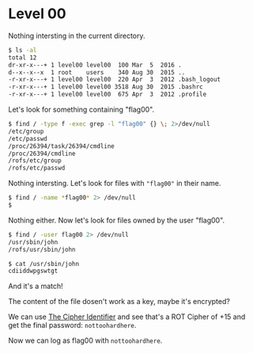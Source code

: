 # Level 00

Nothing intersting in the current directory.

```sh
$ ls -al
total 12
dr-xr-x---+ 1 level00 level00  100 Mar  5  2016 .
d--x--x--x  1 root    users    340 Aug 30  2015 ..
-r-xr-x---+ 1 level00 level00  220 Apr  3  2012 .bash_logout
-r-xr-x---+ 1 level00 level00 3518 Aug 30  2015 .bashrc
-r-xr-x---+ 1 level00 level00  675 Apr  3  2012 .profile
```

Let's look for something containing "flag00".

```sh
$ find / -type f -exec grep -l "flag00" {} \; 2>/dev/null
/etc/group
/etc/passwd
/proc/26394/task/26394/cmdline
/proc/26394/cmdline
/rofs/etc/group
/rofs/etc/passwd
```

Nothing intersting. Let's look for files with `"flag00"` in their name.

```sh
$ find / -name *flag00* 2> /dev/null
$
```

Nothing either. Now let's look for files owned by the user "flag00".

```sh
$ find / -user flag00 2> /dev/null
/usr/sbin/john
/rofs/usr/sbin/john

$ cat /usr/sbin/john
cdiiddwpgswtgt
```

And it's a match!

The content of the file dosen't work as a key, maybe it's encrypted?

We can use [The Cipher Identifier](https://www.dcode.fr/cipher-identifier) and see that's a ROT Cipher of +15 and get the final password: `nottoohardhere`.

Now we can log as flag00 with `nottoohardhere`.
